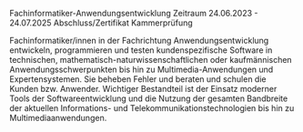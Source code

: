 Fachinformatiker-Anwendungsentwicklung
Zeitraum
24.06.2023 - 24.07.2025
Abschluss/Zertifikat
Kammerprüfung

Fachinformatiker/innen in der Fachrichtung Anwendungsentwicklung entwickeln, programmieren und testen kundenspezifische Software in technischen, mathematisch-naturwissenschaftlichen oder kaufmännischen Anwendungsschwerpunkten bis hin zu Multimedia-Anwendungen und Expertensystemen. Sie beheben Fehler und beraten und schulen die Kunden bzw. Anwender. Wichtiger Bestandteil ist der Einsatz moderner Tools der Softwareentwicklung und die Nutzung der gesamten Bandbreite der aktuellen Informations- und Telekommunikationstechnologien bis hin zu Multimediaanwendungen.
